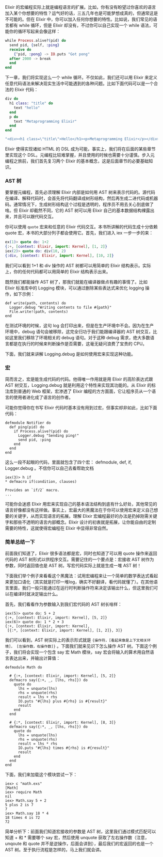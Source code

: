 Elixir 的宏编程实际上就是编程语言的扩展。比如，你有没有盼望过你喜欢的语言加入某个你想要的特性？运气好的话，三五几年也是可能梦想成真的，但通常这是不可能的。但在 Elixir 中，你可以加入任何你想要的特性。比如说，我们常见的语言都有 while 循环，但是 Elixir 却没有，不过你可以自己实现一个 while 语法，可能你的循环写起来会像这样：

```elixir
while Process.alive?(pid) do
  send pid, {self, :ping}
  receive do
    {^pid, :pong} -> IO.puts "Got pong"
  after 2000 -> break
  end
end
```

下一章，我们将实现这么一个 while 循环。不仅如此，我们还可以用 Elixir 来定义任意代码语法来解决现实生活中可能遇到的各种问题。比如下面代码可以是一个合法的 Elixir 代码：


```elixir
div do
  h1 class: "title" do
    text "hello"
  end
  p do
    text "Metaprogramming Elixir"
  end
end

"<div><h1 class=\"title\">Hello</h1><p>Metaprogramming Elixir</p></div>"
```

Elixir 使得实现诸如 HTML 的 DSL 成为可能，事实上，我们将在后面的某些章节里实现这个 DSL。元编程比较难掌握，并且使用的时候也需要十分谨慎。步入元编程之旅前，我们首先复习两个 Elixir 的基本概念，这是后面章节的必要基础知识。

### AST 树
要掌握元编程，首先必须理解 Elixir 内部是如何用 AST 树来表示代码的。源代码在编译、解释代码时，会首先将代码翻译成树形结构，然后再生成二进代码或机器码。通常情况下，生成树形结构这个过程是透明的，程序员不用去关心到底做了啥。但 Elixir 却截然不同，它的 AST 树可以用 Elixir 自己的基本数据结构裸露出来，并且可以跟代码交互。

你可以使用 `quote` 宏来和任意的 Elixir 代码交互。本书所讲解的代码生成十分依赖 quote 宏，本书的大部分列子都会使用它。首先，我们进入 iex 一步一步的来：


```elixir
ex(1)> quote do: 1+2
{:+, [context: Elixir, import: Kernel], [1, 2]}
iex(2)> quote do: div(10, 2)
{:div, [context: Elixir, import: Kernel], [10, 2]}
```

我们可以看到 1+1 和 div 操作的 AST 树都可以用简单的 Elixir 结构表示。实际上，你的任何代码都可以用简单的 Elixir 结构表示出来。

既然我们都能操作 AST 树了，那我们就能在编译器做点有趣的事情了。比如 Elixir 标准库中的 Logging 模块，可以通过删除某些表达式来优化 logging 操作，如下示例：


```
def write(path, contents) do
  Logger.debug "Writing contents to file #{path}"
  File.write!(path, contents)
end
```

在测试环境的时候，这句 log 会打印出来，但是在生产环境中不会。因为在生产环境中，debug 语句会被移除，这完全归功于我们能跟编译器的 AST 树交互，比如这里我们移除了环境相关的 debug 语句。对于这种 debug 需求，绝大多数语言都是在执行的时候来判断操作是否需要，这毫无疑问浪费了宝贵的 CPU。

下面，我们就来讲解 Logging.debug 是如何使用宏来实现这种功能。

### 宏

简而言之，宏是能生成代码的代码。他得唯一作用就是用 Elixir 的高阶表达式跟 AST 树交互，Logging.debug 就是利用这个特性来实现其功能的。从 Elixir 的标注库到普通的 Web 框架，宏渗透了 Elixir 编程的方方面面，它让程序员从一个语言的使用者进化成了语言的创作者。

可能你觉得你在书写 Elixir 代码时基本没有用到过宏，但事实却非如此，比如下面代码：


```
defmodule Notifier do
  def ping(pid) do
    if Process.alive?(pid) do
      Logger.debug "Sending ping!"
      send pid, :ping
    end
  end
end
```

这么一段不起眼的代码，里面就包含了四个宏： defmodule, def, if, Logger.debug 。不信你可以自己去看帮助文档


```
iex(3)> h if
* defmacro if(condition, clauses)

Provides an `if/2` macro.
...
```

可能你会迷惑 Elixir 用宏来实现自己的基本语法结构到底有什么好处，其他常见的语言好像都没有这样做。事实上，宏最大的黑魔法在于你可以使用宏来定义自己想要的关键字，从而实现语言的拓展。理解 Elixir 宏编程最好的办法是扔掉刚需关键字和那些不透明的语言内部概念。Elixir 设计的初衷就是拓展，让你能自由的定制需要的特性，这就使得宏编程在 Elixir 中显得非常自然。


### 简单总结一下

前面我们知道了，Elixir 很多语法都是宏，同时也知道了可以用 quote 操作来返回代码的 AST 树形式以供程序交互。需要记住的一个要点是：宏接收 AST 树作为参数，同时返回值也是 AST 树。写宏代码实际上就是生成一堆 AST 树！

下面我们举个例子来看看这个黑魔法：试用宏编程来让一个简单的数学表达式看起来更加口语化（其实就是打印一堆log，确实不好翻译，看代码就懂了）。在其他语言里面，我们一般只能通过在运行时判断操作符来决定该输出什么，但这里我们可以在编译时就决定输出什么。

首先，我们看看作为参数输入到我们宏代码的 AST 树长啥样：


```
iex(5)> quote do: 5 + 2
{:+, [context: Elixir, import: Kernel], [5, 2]}
iex(6)> quote do: 1 * 2 + 3
{:+, [context: Elixir, import: Kernel],
 [{:*, [context: Elixir, import: Kernel], [1, 2]}, 3]}
```

我们可以看到，AST 树实际上的表示形式就是 `{操作符，[看起来像是上下文相关环境]， [左操作数，右操作数]}` 。下面我们就来见识下怎么操作 AST 树。下面这个例子，我们将会实现一个包含 say 宏 Math 模块，say 宏会将输入的算术用自然语言表达出来，并输出计算值：


```
defmodule Math do

  # {:+, [context: Elixir, import: Kernel], [5, 2]}
  defmacro say({:+, _, [lhs, rhs]}) do
    quote do
      lhs = unquote(lhs)
      rhs = unquote(rhs)
      result = lhs + rhs
      IO.puts "#{lhs} plus #{rhs} is #{result}"
      result
    end
  end

  # {:*, [context: Elixir, import: Kernel], [8, 3]}
  defmacro say({:*, _, [lhs, rhs]}) do
    quote do
      lhs = unquote(lhs)
      rhs = unquote(rhs)
      result = lhs * rhs
      IO.puts "#{lhs} times #{rhs} is #{result}"
      result
    end
  end
end
```

下面，我们来加载这个模块尝试一下：


```
iex> c "math.exs"
[Math]
iex> require Math
nil
iex> Math.say 5 + 2
5 plus 2 is 7
7
iex> Math.say 18 * 4
18 times 4 is 72
72
```

简单分析下：前面我们知道宏接收的参数是 AST 树，这里我们通过模式匹配可以知道 + 和 * 需要哪个 say 宏，然后使用 unquote 获取了左右操作数（注意，unqoute 和 quote 并不是逆操作，后面会讲到），最后我们的宏返回的也是一个 AST 树。至于执行流程是怎样的，马上我们就会讲。
